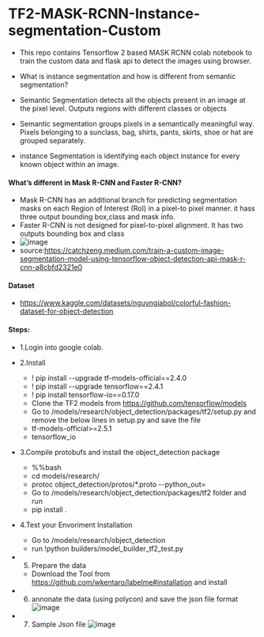 # TF2-MASK-RCNN-Instance-segmentation-Custom
- This repo contains Tensorflow 2 based MASK RCNN colab notebook to train the custom data and flask api to detect the images using browser.
- What is instance segmentation and how is different from semantic segmentation?
- Semantic Segmentation detects all the objects present in an image at the pixel level. Outputs regions with different classes or objects

- Semantic segmentation groups pixels in a semantically meaningful way. Pixels belonging to a sunclass, bag, shirts, pants, skirts, shoe or hat are grouped separately.
- instance Segmentation is identifying each object instance for every known object within an image.
 #### What’s different in Mask R-CNN and Faster R-CNN?
- Mask R-CNN has an additional branch for predicting segmentation masks on each Region of Interest (RoI) in a pixel-to pixel manner. it hass three output bounding box,class and mask info.
- Faster R-CNN is not designed for pixel-to-pixel alignment. It has two outputs bounding box and class
- ![image](https://user-images.githubusercontent.com/46878296/171320575-249602f3-a15a-4500-a262-d4f1863f46d5.png)
- source:https://catchzeng.medium.com/train-a-custom-image-segmentation-model-using-tensorflow-object-detection-api-mask-r-cnn-a8cbfd2321e0

#### Dataset
- https://www.kaggle.com/datasets/nguyngiabol/colorful-fashion-dataset-for-object-detection
#### Steps:

- 1.Login into google colab.
- 2.Install 
     - ! pip install --upgrade tf-models-official==2.4.0
     - ! pip install --upgrade tensorflow==2.4.1
     - ! pip install tensorflow-io==0.17.0
     -  Clone the TF2 models from https://github.com/tensorflow/models
     -  Go to /models/research/object_detection/packages/tf2/setup.py and remove the below lines in setup.py and save the file
     -  tf-models-official>=2.5.1
     -  tensorflow_io
- 3.Compile protobufs and install the object_detection package

     - %%bash
     - cd models/research/
     - protoc object_detection/protos/*.proto --python_out=
     - Go to /models/research/object_detection/packages/tf2 folder and run
     - pip install .

 - 4.Test your Envoriment Installation
    
     - Go to /models/research/object_detection
     - run !python builders/model_builder_tf2_test.py
 - 5. Prepare the data
     - Download the Tool from  https://github.com/wkentaro/labelme#installation and install
 - 6. annonate the data (using polycon) and save the json file format
    ![image](https://user-images.githubusercontent.com/46878296/171323017-010257d7-d281-4fd0-b023-2f4398613f7b.png)
    
 - 7. Sample Json file
     ![image](https://user-images.githubusercontent.com/46878296/171332504-50cc541b-ec69-43cd-98e3-579a94fd2e4b.png)


    
